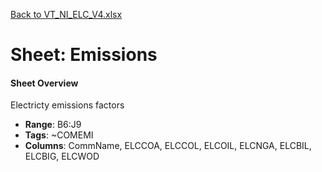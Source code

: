 [Back to VT_NI_ELC_V4.xlsx](README.md)

# Sheet: Emissions

#### Sheet Overview

Electricty emissions factors

- **Range**: B6:J9
- **Tags**: ~COMEMI
- **Columns**: CommName, ELCCOA, ELCCOL, ELCOIL, ELCNGA, ELCBIL, ELCBIG, ELCWOD

